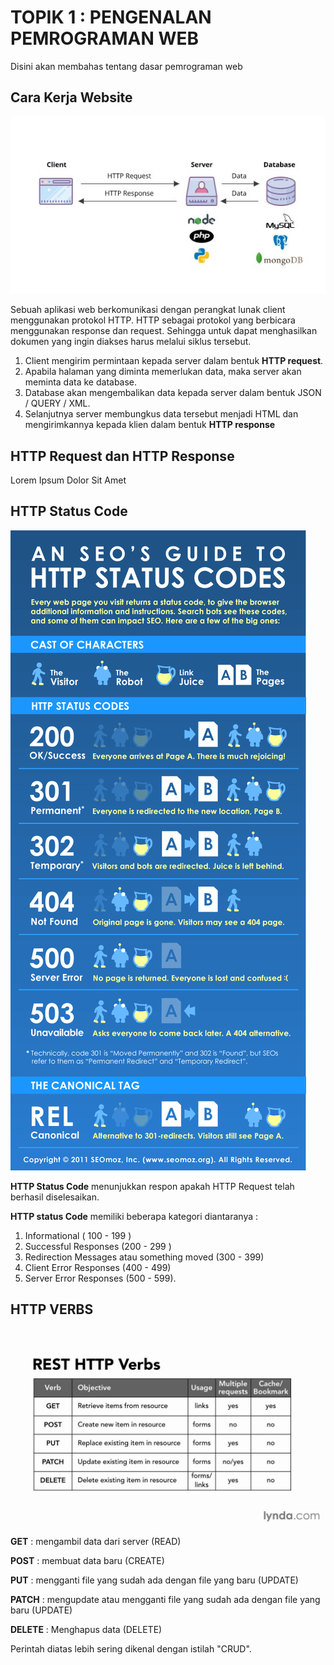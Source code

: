 # TOPIK 1 : PENGENALAN PEMROGRAMAN WEB

Disini akan membahas tentang dasar pemrograman web



## Cara Kerja Website

![cara-kerja-web.jpeg](cara-kerja-web.jpeg)

Sebuah aplikasi web berkomunikasi dengan perangkat lunak client menggunakan protokol HTTP.  HTTP sebagai protokol yang berbicara menggunakan response dan request. Sehingga untuk dapat menghasilkan dokumen yang ingin diakses harus melalui  siklus tersebut.

1. Client mengirim permintaan kepada server dalam bentuk **HTTP request**.
2. Apabila halaman yang diminta memerlukan data, maka server akan meminta data ke database.
3. Database akan mengembalikan data kepada server dalam bentuk JSON / QUERY / XML.
4. Selanjutnya server membungkus data tersebut menjadi HTML dan mengirimkannya kepada klien dalam bentuk **HTTP response**



## HTTP Request dan HTTP Response

Lorem Ipsum Dolor Sit Amet



## HTTP Status Code

![status-codes.gif](status-codes.gif)

**HTTP Status Code** menunjukkan respon apakah HTTP Request telah berhasil diselesaikan. 

**HTTP status Code** memiliki beberapa kategori diantaranya :

1. Informational ( 100 - 199 )
2. Successful Responses (200 - 299 )
3. Redirection Messages atau something moved (300 - 399)
4. Client Error Responses (400 - 499)
5. Server Error Responses (500 - 599).



## HTTP VERBS

![http-verbs.jpg](http-verbs.jpg)

**GET** : mengambil data dari server (READ)

**POST** : membuat data baru (CREATE)

**PUT** : mengganti file yang sudah ada dengan file yang baru 				   (UPDATE)

**PATCH** : mengupdate atau mengganti file yang sudah ada dengan file yang baru (UPDATE)

**DELETE** : Menghapus data (DELETE)

Perintah diatas lebih sering dikenal dengan istilah "CRUD".